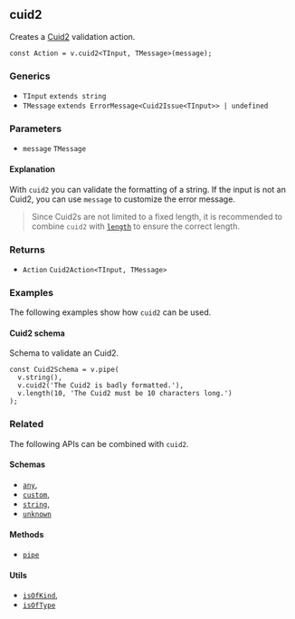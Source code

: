 cuid2
-----

Creates a [Cuid2](https://github.com/paralleldrive/cuid2) validation action.

    const Action = v.cuid2<TInput, TMessage>(message);
    

### Generics

*   `TInput` `extends string`
*   `TMessage` `extends ErrorMessage<Cuid2Issue<TInput>> | undefined`

### Parameters

*   `message` `TMessage`

#### Explanation

With `cuid2` you can validate the formatting of a string. If the input is not an Cuid2, you can use `message` to customize the error message.

> Since Cuid2s are not limited to a fixed length, it is recommended to combine `cuid2` with [`length`](length.md) to ensure the correct length.

### Returns

*   `Action` `Cuid2Action<TInput, TMessage>`

### Examples

The following examples show how `cuid2` can be used.

#### Cuid2 schema

Schema to validate an Cuid2.

    const Cuid2Schema = v.pipe(
      v.string(),
      v.cuid2('The Cuid2 is badly formatted.'),
      v.length(10, 'The Cuid2 must be 10 characters long.')
    );
    

### Related

The following APIs can be combined with `cuid2`.

#### Schemas

*   [`any`](any.md),
*   [`custom`](custom.md),
*   [`string`](string.md),
*   [`unknown`](unknown.md)

#### Methods

*   [`pipe`](pipe.md)

#### Utils

*   [`isOfKind`](isOfKind.md),
*   [`isOfType`](isOfType.md)